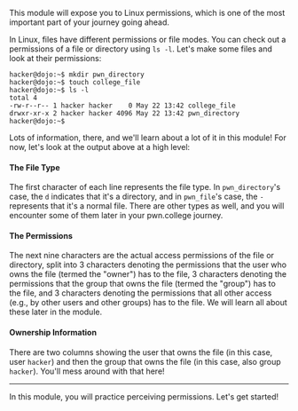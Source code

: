 This module will expose you to Linux permissions, which is one of the most important part of your journey going ahead. 

In Linux, files have different permissions or file modes. You can check out a permissions of a file or directory using `ls -l`.
Let's make some files and look at their permissions:

```console
hacker@dojo:~$ mkdir pwn_directory
hacker@dojo:~$ touch college_file
hacker@dojo:~$ ls -l
total 4
-rw-r--r-- 1 hacker hacker    0 May 22 13:42 college_file
drwxr-xr-x 2 hacker hacker 4096 May 22 13:42 pwn_directory
hacker@dojo:~$
```

Lots of information, there, and we'll learn about a lot of it in this module!
For now, let's look at the output above at a high level:

#### The File Type

The first character of each line represents the file type.
In `pwn_directory`'s case, the `d` indicates that it's a directory, and in `pwn_file`'s case, the `-` represents that it's a normal file.
There are other types as well, and you will encounter some of them later in your pwn.college journey.

#### The Permissions

The next nine characters are the actual access permissions of the file or directory, split into 3 characters denoting the permissions that the user who owns the file (termed the "owner") has to the file, 3 characters denoting the permissions that the group that owns the file (termed the "group") has to the file, and 3 characters denoting the permissions that all other access (e.g., by other users and other groups) has to the file.
We will learn all about these later in the module.

#### Ownership Information

There are two columns showing the user that owns the file (in this case, user `hacker`) and then the group that owns the file (in this case, also group `hacker`).
You'll mess around with that here!

----

In this module, you will practice perceiving permissions.
Let's get started!
